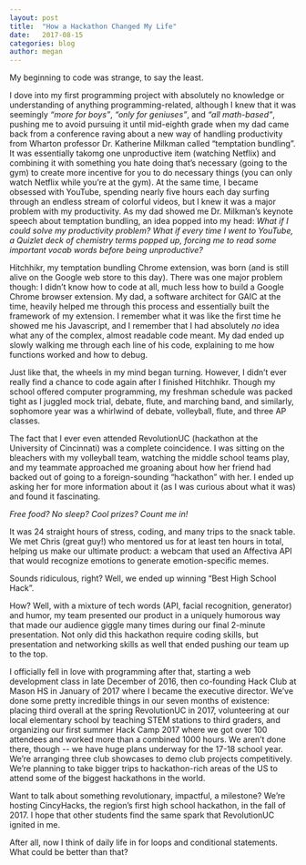 ```yaml
---
layout: post
title:  "How a Hackathon Changed My Life"
date:   2017-08-15
categories: blog
author: megan
---
```

My beginning to code was strange, to say the least.

I dove into my first programming project with absolutely no knowledge or understanding of anything programming-related, although I knew that it was seemingly _“more for boys”_, _“only for geniuses”_, and _“all math-based”_, pushing me to avoid pursuing it until mid-eighth grade when my dad came back from a conference raving about a new way of handling productivity  from Wharton professor Dr. Katherine Milkman called “temptation bundling”. It was essentially takomg one unproductive item (watching Netflix) and combining it with something you hate doing that’s necessary (going to the gym) to create more incentive for you to do necessary things (you can only watch Netflix while you’re at the gym). At the same time, I became obsessed with YouTube, spending nearly five hours each day surfing through an endless stream of colorful videos, but I knew it was a major problem with my productivity. As my dad showed me Dr. Milkman’s keynote speech about temptation bundling, an idea popped into my head: _What if I could solve my productivity problem? What if every time I went to YouTube, a Quizlet deck of chemistry terms popped up, forcing me to read some important vocab words before being unproductive?_

Hitchhikr, my temptation bundling Chrome extension, was born (and is still alive on the Google web store to this day). There was one major problem though: I didn’t know how to code at all, much less how to build a Google Chrome browser extension. My dad, a software architect for GAIC at the time, heavily helped me through this process and essentially built the framework of my extension. I remember what it was like the first time he showed me his Javascript, and I remember that I had absolutely *no* idea what any of the complex, almost readable code meant. My dad ended up slowly walking me through each line of his code, explaining to me how functions worked and how to debug.

Just like that, the wheels in my mind began turning. However, I didn’t ever really find a chance to code again after I finished Hitchhikr. Though my school offered computer programming, my freshman schedule was packed tight as I juggled mock trial, debate, flute, and marching band, and similarly, sophomore year was a whirlwind of debate, volleyball, flute, and three AP classes.

The fact that I ever even attended RevolutionUC (hackathon at the University of Cincinnati) was a complete coincidence. I was sitting on the bleachers with my volleyball team, watching the middle school teams play, and my teammate approached me groaning about how her friend had backed out of going to a foreign-sounding “hackathon” with her. I ended up asking her for more information about it (as I was curious about what it was) and found it fascinating.

_Free food? No sleep? Cool prizes? Count me in!_

It was 24 straight hours of stress, coding, and many trips to the snack table. We met Chris (great guy!) who mentored us for at least ten hours in total, helping us make our ultimate product: a webcam that used an Affectiva API that would recognize emotions to generate emotion-specific memes.

Sounds ridiculous, right? Well, we ended up winning “Best High School Hack”.

How? Well, with a mixture of tech words (API, facial recognition, generator) and humor, my team presented our product in a uniquely humorous way that made our audience giggle many times during our final 2-minute presentation. Not only did this hackathon require coding skills, but presentation and networking skills as well that ended pushing our team up to the top.

I officially fell in love with programming after that, starting a web development class in late December of 2016, then co-founding Hack Club at Mason HS in January of 2017 where I became the executive director. We’ve done some pretty incredible things in our seven months of existence: placing third overall at the spring RevolutionUC in 2017, volunteering at our local elementary school by teaching STEM stations to third graders, and organizing our first summer Hack Camp 2017 where we got over 100 attendees and worked more than a combined 1000 hours. We aren’t done there, though -- we have huge plans underway for the 17-18 school year. We’re arranging three club showcases to demo club projects competitively. We’re planning to take bigger trips to hackathon-rich areas of the US to attend some of the biggest hackathons in the world.

Want to talk about something revolutionary, impactful, a milestone? We’re hosting CincyHacks, the region’s first high school hackathon, in the fall of 2017. I hope that other students find the same spark that RevolutionUC ignited in me.

After all, now I think of daily life in for loops and conditional statements. What could be better than that?
